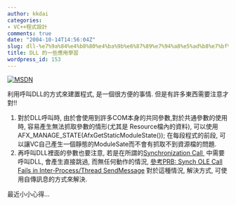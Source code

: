 ```yaml
---
author: kkdai
categories:
- VC++程式設計
comments: true
date: "2004-10-14T14:56:04Z"
slug: dll-%e7%9a%84%e4%b8%80%e4%ba%9b%e6%87%89%e7%94%a8%e5%ad%b8%e7%bf%92
title: DLL 的一些應用學習
wordpress_id: 153
---
```


[![MSDN](http://msdn.microsoft.com/library/toolbar/3.0/images/banners/msdn_masthead_ltr.gif)](http://www.microsoft.com/msdn)

利用呼叫DLL的方式來建置程式, 是一個很方便的事情. 但是有許多東西需要注意才對!!

  1. 對於DLL呼叫時, 由於會使用到許多COM本身的共同參數,對於共通參數的使用時, 容易產生無法抓取參數的情形(尤其是 Resource檔內的資料), 可以使用AFX_MANAGE_STATE(AfxGetStaticModuleState()); 在每段程式的前段, 可以讓VC自己產生一個靜態的ModuleSate而不會有抓取不到資源檔的問題.
  2. 再呼叫DLL裡面的參數也要注意, 若是在所謂的[Synchronization Call ](http://msdn.microsoft.com/library/default.asp?url=/library/en-us/com/htm/asyncall_9g32.asp) 中需要呼叫DLL, 會產生直接跳過, 而無任何動作的情況, [參考PRB: Synch OLE Call Fails in Inter-Process/Thread SendMessage](http://support.microsoft.com/kb/q131056/) 對於這種情況, 解決方式, 可使用自傳訊息的方式來解決.

最近小小心得...
